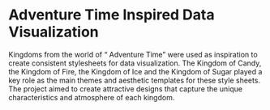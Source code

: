 # Adventure Time Inspired Data Visualization

Kingdoms from the world of “ Adventure Time” were used as inspiration to create consistent stylesheets for data visualization. The Kingdom of Candy, the Kingdom of Fire, the Kingdom of Ice and the Kingdom of Sugar played a key role as the main themes and aesthetic templates for these style sheets. The project aimed to create attractive designs that capture the unique characteristics and atmosphere of each kingdom.
